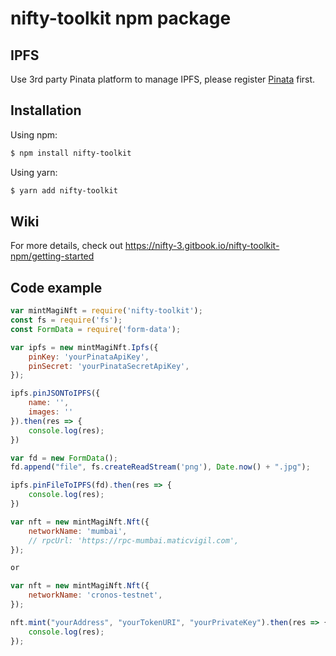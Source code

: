 # nifty-toolkit npm package

## IPFS

Use 3rd party Pinata platform to manage IPFS, please register [Pinata](https://pinata.cloud) first. 

## Installation

Using npm:

```bash
$ npm install nifty-toolkit
```

Using yarn:

```bash
$ yarn add nifty-toolkit
```

## Wiki

For more details, check out https://nifty-3.gitbook.io/nifty-toolkit-npm/getting-started

## Code example 

```js
var mintMagiNft = require('nifty-toolkit');
const fs = require('fs');
const FormData = require('form-data');

var ipfs = new mintMagiNft.Ipfs({
    pinKey: 'yourPinataApiKey',
    pinSecret: 'yourPinataSecretApiKey',
});

ipfs.pinJSONToIPFS({
    name: '',
    images: ''
}).then(res => {
    console.log(res);
})

var fd = new FormData();
fd.append("file", fs.createReadStream('png'), Date.now() + ".jpg");

ipfs.pinFileToIPFS(fd).then(res => {
    console.log(res);
})

var nft = new mintMagiNft.Nft({
    networkName: 'mumbai',
    // rpcUrl: 'https://rpc-mumbai.maticvigil.com',
});

or

var nft = new mintMagiNft.Nft({
    networkName: 'cronos-testnet',
});

nft.mint("yourAddress", "yourTokenURI", "yourPrivateKey").then(res => {
    console.log(res);
});

```

